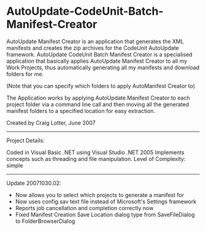 AutoUpdate-CodeUnit-Batch-Manifest-Creator
==========================================

AutoUpdate Manifest Creator is an application that generates the XML manifests and creates the zip archives for the CodeUnit AutoUpdate framework. AutoUpdate CodeUnit Batch Manifest Creator is a specialised application that basically applies AutoUpdate Manifest Creator to all my Work Projects, thus automatically generating all my manifests and download folders for me.

(Note that you can specify which folders to apply AutoManifest Creator to)

The Application works by applying AutoUpdate Manifest Creator to each project folder via a command line call and then moving all the generated manifest folders to a specified location for easy extraction.

Created by Craig Lotter, June 2007

*********************************

Project Details:

Coded in Visual Basic .NET using Visual Studio .NET 2005
Implements concepts such as threading and file manipulation.
Level of Complexity: simple

*********************************

Update 20071030.02:

- Now allows you to select which projects to generate a manifest for
- Now uses config.sav text file instead of Microsoft's Settings framework
- Reports job cancellation and completion correctly now
- Fixed Manifest Creation Save Location dialog type from SaveFileDialog to FolderBrowserDialog

